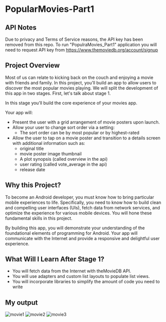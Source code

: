 # PopularMovies-Part1

## API Notes
Due to privacy and Terms of Service reasons, the API key has been removed from this repo. To run "PopulraMovies_Part1" application you will need to request API key from https://www.themoviedb.org/account/signup

## Project Overview
Most of us can relate to kicking back on the couch and enjoying 
a movie with friends and family. In this project, you’ll build 
an app to allow users to discover the most popular movies 
playing. We will split the development of this app in two stages. 
First, let's talk about stage 1.

In this stage you’ll build the core experience of your movies app.

Your app will:

- Present the user with a grid arrangement of movie posters upon launch.
- Allow your user to change sort order via a setting:
  - The sort order can be by most popular or by highest-rated
- Allow the user to tap on a movie poster and transition to a details 
screen with additional information such as:
  - original title
  - movie poster image thumbnail
  - A plot synopsis (called overview in the api)
  - user rating (called vote_average in the api)
  - release date
  
## Why this Project?
To become an Android developer, you must know how to bring particular 
mobile experiences to life. Specifically, you need to know how to build 
clean and compelling user interfaces (UIs), fetch data from network 
services, and optimize the experience for various mobile devices. You 
will hone these fundamental skills in this project.

By building this app, you will demonstrate your understanding of the 
foundational elements of programming for Android. Your app will 
communicate with the Internet and provide a responsive and delightful 
user experience.

## What Will I Learn After Stage 1?
- You will fetch data from the Internet with theMovieDB API.
- You will use adapters and custom list layouts to populate list views.
- You will incorporate libraries to simplify the amount of code you need to write

## My output
![movie1](https://user-images.githubusercontent.com/7014697/45849535-22ac8900-bce7-11e8-87a9-ac20de4f682e.jpg)
![movie2](https://user-images.githubusercontent.com/7014697/45849536-22ac8900-bce7-11e8-9d1f-8cf73f2062af.jpg)
![movie3](https://user-images.githubusercontent.com/7014697/45849537-23451f80-bce7-11e8-87cb-f818c559fb8c.PNG)

